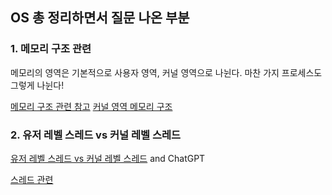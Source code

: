 ## OS 총 정리하면서 질문 나온 부분


### 1. 메모리 구조 관련

메모리의 영역은 기본적으로 사용자 영역, 커널 영역으로 나뉜다.
마찬 가지 프로세스도 그렇게 나뉜다!

[메모리 구조 관련 참고](https://empty-cloud.tistory.com/m/28)
[커널 영역 메모리 구조](https://zangzangs.tistory.com/107)

### 2. 유저 레벨 스레드 vs 커널 레벨 스레드

[유저 레벨 스레드 vs 커널 레벨 스레드](https://www.javatpoint.com/user-level-vs-kernel-level-threads-in-operating-system)
and ChatGPT

[스레드 관련](https://popcorntree.tistory.com/62)


